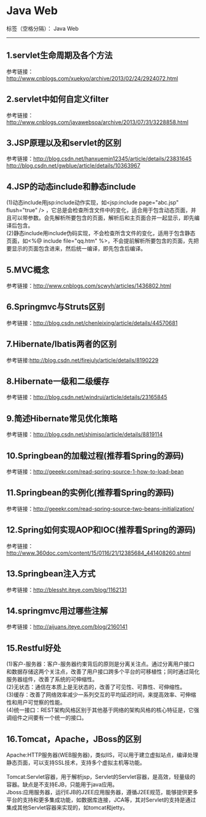 ﻿# Java Web

标签（空格分隔）： Java Web

---

<h2>1.servlet生命周期及各个方法</h2>

参考链接：http://www.cnblogs.com/xuekyo/archive/2013/02/24/2924072.html</br>

<h2>2.servlet中如何自定义filter</h2>

参考链接：http://www.cnblogs.com/javawebsoa/archive/2013/07/31/3228858.html</br>


<h2>3.JSP原理以及和servlet的区别</h2>

参考链接：http://blog.csdn.net/hanxuemin12345/article/details/23831645</br>
http://blog.csdn.net/gwblue/article/details/10363967</br>

<h2>4.JSP的动态include和静态include</h2>

(1)动态include用jsp:include动作实现，如<jsp:include page="abc.jsp" flush="true" />
，它总是会检查所含文件中的变化，适合用于包含动态页面，并且可以带参数。会先解析所要包含的页面，解析后和主页面合并一起显示，即先编译后包含。</br>
(2)静态include用include伪码实现，不会检查所含文件的变化，适用于包含静态页面，如<%@ include file="qq.htm" %>，不会提前解析所要包含的页面，先把要显示的页面包含进来，然后统一编译，即先包含后编译。</br>

<h2>5.MVC概念</h2>

参考链接：http://www.cnblogs.com/scwyh/articles/1436802.html</br>

<h2>6.Springmvc与Struts区别</h2>
  
参考链接：http://blog.csdn.net/chenleixing/article/details/44570681</br>


<h2>7.Hibernate/Ibatis两者的区别</h2>

参考链接:http://blog.csdn.net/firejuly/article/details/8190229</br>

<h2>8.Hibernate一级和二级缓存</h2>

参考链接：http://blog.csdn.net/windrui/article/details/23165845</br>

<h2>9.简述Hibernate常见优化策略</h2>

参考链接：http://blog.csdn.net/shimiso/article/details/8819114</br>

<h2>10.Springbean的加载过程(推荐看Spring的源码)</h2>

参考链接：http://geeekr.com/read-spring-source-1-how-to-load-bean</br>

<h2>11.Springbean的实例化(推荐看Spring的源码)</h2>

参考链接：http://geeekr.com/read-spring-source-two-beans-initialization/</br>

<h2>12.Spring如何实现AOP和IOC(推荐看Spring的源码)</h2>

参考链接：http://www.360doc.com/content/15/0116/21/12385684_441408260.shtml</br>

<h2>13.Springbean注入方式</h2>

参考链接：http://blessht.iteye.com/blog/1162131</br>

<h2>14.springmvc用过哪些注解</h2>

参考链接：http://aijuans.iteye.com/blog/2160141</br>



<h2>15.Restful好处</h2>
(1)客户-服务器：客户-服务器约束背后的原则是分离关注点。通过分离用户接口和数据存储这两个关注点，改善了用户接口跨多个平台的可移植性；同时通过简化服务器组件，改善了系统的可伸缩性。</br>
(2)无状态：通信在本质上是无状态的，改善了可见性、可靠性、可伸缩性。</br>
(3)缓存：改善了网络效率减少一系列交互的平均延迟时间，来提高效率、可伸缩性和用户可觉察的性能。</br>
(4)统一接口：REST架构风格区别于其他基于网络的架构风格的核心特征是，它强调组件之间要有一个统一的接口。</br>

<h2>16.Tomcat，Apache，JBoss的区别</h2>
Apache:HTTP服务器(WEB服务器)，类似IIS，可以用于建立虚拟站点，编译处理静态页面，可以支持SSL技术，支持多个虚拟主机等功能。</br></br>
Tomcat:Servlet容器，用于解析jsp，Servlet的Servlet容器，是高效，轻量级的容器。缺点是不支持EJB，只能用于java应用。</br>
Jboss:应用服务器，运行EJB的J2EE应用服务器，遵循J2EE规范，能够提供更多平台的支持和更多集成功能，如数据库连接，JCA等，其对Servlet的支持是通过集成其他Servlet容器来实现的，如tomcat和jetty。</br>